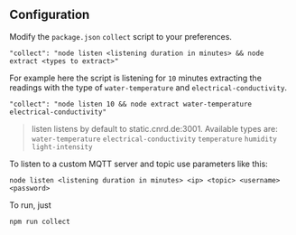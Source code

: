 ## Configuration
Modify the `package.json` `collect` script to your preferences.
```
"collect": "node listen <listening duration in minutes> && node extract <types to extract>"
```

For example here the script is listening for `10` minutes extracting the readings with the type of `water-temperature` and `electrical-conductivity`.
```
"collect": "node listen 10 && node extract water-temperature electrical-conductivity"
```

> listen listens by default to static.cnrd.de:3001. Available types are: 
`water-temperature`
`electrical-conductivity`
`temperature`
`humidity`
`light-intensity`

To listen to a custom MQTT server and topic use parameters like this:
```
node listen <listening duration in minutes> <ip> <topic> <username> <password>
```

To run, just
```
npm run collect
```
